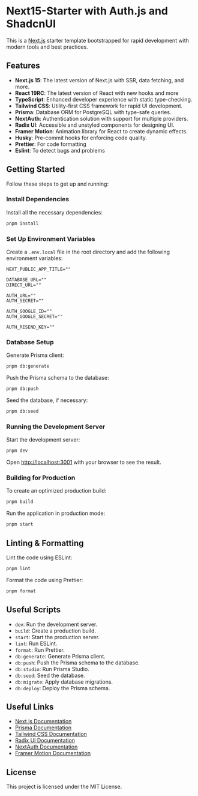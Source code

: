 # Next15-Starter with Auth.js and ShadcnUI

This is a [Next.js](https://nextjs.org/) starter template bootstrapped for rapid development with modern tools and best practices.

## Features

- **Next.js 15**: The latest version of Next.js with SSR, data fetching, and more.
- **React 19RC**: The latest version of React with new hooks and more
- **TypeScript**: Enhanced developer experience with static type-checking.
- **Tailwind CSS**: Utility-first CSS framework for rapid UI development.
- **Prisma**: Database ORM for PostgreSQL with type-safe queries.
- **NextAuth**: Authentication solution with support for multiple providers.
- **Radix UI**: Accessible and unstyled components for designing UI.
- **Framer Motion**: Animation library for React to create dynamic effects.
- **Husky**: Pre-commit hooks for enforcing code quality.
- **Prettier**: For code formatting
- **Eslint**: To detect bugs and problems

## Getting Started

Follow these steps to get up and running:

### Install Dependencies

Install all the necessary dependencies:

```bash
pnpm install
```

### Set Up Environment Variables

Create a `.env.local` file in the root directory and add the following environment variables:

```dotenv
NEXT_PUBLIC_APP_TITLE=""

DATABASE_URL=""
DIRECT_URL=""

AUTH_URL=""
AUTH_SECRET=""

AUTH_GOOGLE_ID=""
AUTH_GOOGLE_SECRET=""

AUTH_RESEND_KEY=""
```

### Database Setup

Generate Prisma client:

```bash
pnpm db:generate
```

Push the Prisma schema to the database:

```bash
pnpm db:push
```

Seed the database, if necessary:

```bash
pnpm db:seed
```

### Running the Development Server

Start the development server:

```bash
pnpm dev
```

Open [http://localhost:3001](http://localhost:3001) with your browser to see the result.

### Building for Production

To create an optimized production build:

```bash
pnpm build
```

Run the application in production mode:

```bash
pnpm start
```

## Linting & Formatting

Lint the code using ESLint:

```bash
pnpm lint
```

Format the code using Prettier:

```bash
pnpm format
```

## Useful Scripts

- `dev`: Run the development server.
- `build`: Create a production build.
- `start`: Start the production server.
- `lint`: Run ESLint.
- `format`: Run Prettier.
- `db:generate`: Generate Prisma client.
- `db:push`: Push the Prisma schema to the database.
- `db:studio`: Run Prisma Studio.
- `db:seed`: Seed the database.
- `db:migrate`: Apply database migrations.
- `db:deploy`: Deploy the Prisma schema.

## Useful Links

- [Next.js Documentation](https://nextjs.org/docs)
- [Prisma Documentation](https://www.prisma.io/docs)
- [Tailwind CSS Documentation](https://tailwindcss.com/docs)
- [Radix UI Documentation](https://www.radix-ui.com/docs)
- [NextAuth Documentation](https://next-auth.js.org/getting-started/introduction)
- [Framer Motion Documentation](https://www.framer.com/docs/)

## License

This project is licensed under the MIT License.